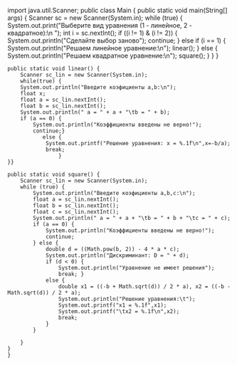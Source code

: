 import java.util.Scanner;
public class Main {
    public static void main(String[] args) {
        Scanner sc = new Scanner(System.in);
        while (true) {
            System.out.print("Выберите вид уравнения (1 - линейное, 2 - квадратное):\n ");
            int i = sc.nextInt();
            if ((i != 1) & (i != 2)) {
                System.out.println("Сделайте выбор заново");
                continue;
            } else if (i == 1) {
                System.out.println("Решаем линейное уравнение:\n");
                linear();
            } else {
                System.out.println("Решаем квадратное уравнение:\n");
                square();
            }
        }
    }

    public static void linear() {
        Scanner sc_lin = new Scanner(System.in);
        while(true) {
        System.out.println("Введите коэфициенты a,b:\n");
        float x;
        float a = sc_lin.nextInt();
        float b = sc_lin.nextInt();
        System.out.println(" a = " + a + "\tb = " + b);
        if (a == 0) {
            System.out.println("Коэффициенты введены не верно!");
            continue;}
               else {
                System.out.printf("Решение уравнения: х = %.1f\n",x=-b/a);
                break;
                    }
    }}

    public static void square() {
        Scanner sc_lin = new Scanner(System.in);
        while (true) {
            System.out.println("Введите коэфициенты a,b,c:\n");
            float a = sc_lin.nextInt();
            float b = sc_lin.nextInt();
            float c = sc_lin.nextInt();
            System.out.println(" a = " + a + "\tb = " + b + "\tc = " + c);
            if (a == 0) {
                System.out.println("Коэффициенты введены не верно!");
                continue;
            } else {
                double d = ((Math.pow(b, 2)) - 4 * a * c);
                System.out.println("Дискриминант: D = " + d);
                if (d < 0) {
                    System.out.println("Уравнение не имеет решения");
                    break; }
                else {
                    double x1 = ((-b + Math.sqrt(d)) / 2 * a), x2 = ((-b - Math.sqrt(d)) / 2 * a);
                    System.out.println("Решение уравнения:\t");
                    System.out.printf("x1 = %.1f",x1);
                    System.out.printf("\tx2 = %.1f\n",x2);
                    break;
                }
            }

        }
    }
    }
